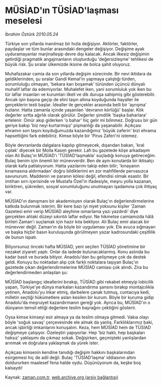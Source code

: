# MÜSİAD'ın TÜSİAD'laşması meselesi

*İbrahim Öztürk 2010.05.24*

<td class="columnist-detail">
<p>Türkiye son yıllarda inanılmaz bir hızla değişiyor. Aktörler, faktörler, paydaşlar ve tüm bunlar arasındaki dengeler değişiyor. Değişime ayak uyduramayanlar marjinalleşip devre dışı kalacak. Ancak ilkesiz değişimin getirdiği pragmatik angajmanların oluşturduğu 'değersizleşme' tehlikesi de büyük risk. Şu sıralar ülkemizde ikisine de bolca şahit oluyoruz.</p>
<p>
<div id="haberMetinDiv">
<p>Muhafazakar camia da son yıllarda değişim sürecinde. Bir nevi iktidara da geldiklerinden, şu sıralar Gandi Kemal'in yapmaya çalıştığı türden, sorumluluğu olmayan, 'bekara karı boşamak' türünden üçüncü dünyalı muhalif laflar da edemiyorlar. Muhalefet iken, yani sorumluluk yok iken bu tür laflar insanları ve kurumları ilkeli ve dik duruşa sahipmiş gibi gösterebilir. Ancak işin başına geçip de elini taşın altına koyduğunda hayaller ile gerçeklerin testi başlar. İdealler ile gerçekler arasında belli bir 'ayrışma' hızlanır. Hatta zamanla içinde yaşanılan 'devranın körlüğü' başlar. Kök değerler sırtta ağırlık olarak görülür. Değerler şimdilik 'başka baharlara' ertelenir. Ömür akıp giderken 'o bahar' hiç gelir mi bilinmez. Doğrusu bir gün geriye bakıp 'biz neyi kurtarmışız' pişmanlığı da yaşanabilir. Açıkçası ehramın son taşını koyduğumuzda kazandığımız 'büyük zaferin' bizi ehrama hapsettiğini fark edebiliriz. Kimse böyle bir 'Pirus Zaferi'ni istemez. 
<p>Böyle devranlarda dalgalara kapılıp gitmeyecek, dışarıdan bakan, 'kral çıplak' diyecek bir Molla Kasım gerekir. Lafı bu gazetede köşe arkadaşım olan Ali Bulaç'ın MÜSİAD'ı 'TÜSİAD'laşmakla' suçladığı konuya getireceğim. Bulaç benim için önemli bir münevverdir. Ben de aynı konularda bir iktisatçı olarak kafa patlatıyorum. Hatta yazılarımı takip eden bilir; 'kınayanın kınamasına aldırmadan' doğru bildiklerimi en zor mahfillerde pervasızca savunurum. Maddenin ve paranın kölesi değil, efendisi olmak esastır. Bir imtihan sırrı içerisinde ve Mustafa Özel'in ifadesiyle, meşru yolla kazanan, biriktiren, şükreden, sosyal sorumluluğunu unutmayan işadamına çok ihtiyaç var.
<p>MÜSİAD'ın danışmanı bir akademisyen olarak Bulaç'ın değerlendirmelerine katkıda bulunmak isterim. Bir kere bazı iyi niyet yoksunu kişiler 'Zaman Gazetesi emir verip MÜSİAD aleyhine ısmarlama yazı yazdırdı' diye gerçekten ahlaki düzeyi sıkıntılı laflar ediyor. Ne hikmetse camiamızda hâlâ birileri Zaman'ı suçlamak için hazır kıta bekliyor. Ali Bulaç emir alacak bir münevver değil. Zaman'ın da böyle bir uygulaması yok. Ele avuca sığmayan ve başka hiçbir basın kuruluşunda görülmeyen yazar kadrosundaki çeşitlilik de bunun ispatı.
<p>Biliyorsunuz önceki hafta MÜSİAD, yeni seçilen TÜSİAD yönetimine bir nezaket ziyareti yaptı. Onlar da iadede bulunacaklarmış. Konu aslında bu kadar basit ve burada bitiyor. Anadolu'dan bu gelişmeye çok da destek geldi. Konuyu bu noktadan alıp çok farklı noktalara taşıyan Bulaç'ın gazetede çıkan değerlendirmelerine MÜSİAD camiası çok alındı. Zira bu değerlendirmeden anlaşılan şu: 
<p>MÜSİAD başlangıç ideallerini bırakıp, TÜSİAD gibi rekabet etmeyip lobicilik yapan, Türkiye'ye dünya markaları kazandırma şansını bırakıp montajcılıkla yetinen, Anadolu'yu inkar etmiş, darbelere çanak tutmuş, cuntacıya kedi, milletin seçtiği hükümetlere aslan kesilen bir kurum. Böyle bir kuruma gidip Anadolu'da meşruiyet kazandırmanın gereği yok. Ayrıca bu, MÜSİAD'ın o dünyanın temsil ettiği değerlere teslim bayrağını çektiğini gösterir.
<p>Oysa kimse kimseyi esir almaya ya da teslim olmaya gitmedi. Vakıa olayı böyle 'soğuk savaş' çerçevesinde ele almak da yanlış. Farklılıklarımız baki, ancak işbirliği imkanlarını konuşalım. Keza, hem MÜSİAD hem de TÜSİAD değişmeye çalışıyor. Özeleştiri yapıyorlar. Hep 'biz haklı, hep başkaları haksız' yaklaşımı da çıkmaz sokak. Değişirken, geçmişteki yanlışlardan arınmak ve doğrulara yaklaşmak da yürek ister.
<p>Açıkçası kimsenin kendine tanıdığı değişim hakkını başkalarından esirgemesi hiç de adil değil. Bulaç 'TÜSİAD'laşma' iddiasının altını doldururken maalesef fena halde oydu. Düşünüyorum da, keşke boş kalsaydı! </p></p></p></p></p></p></p></div>
</p>
<a href="http://web.archive.org/web/20110107152714/mailto:i.ozturk@zaman.com.tr">
</a></td>

Kaynak: [zaman.com.tr](http://zaman.com.tr/yazar.do?yazino=987392), [web.archive.org (arşiv bağlantısı)](http://web.archive.org/web/20110107152714/http://www.zaman.com.tr/yazar.do?yazino=987392)
